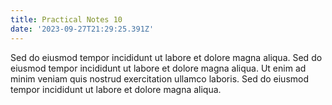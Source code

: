 ```yaml
---
title: Practical Notes 10
date: '2023-09-27T21:29:25.391Z'
---
```


Sed do eiusmod tempor incididunt ut labore et dolore magna aliqua.
Sed do eiusmod tempor incididunt ut labore et dolore magna aliqua.
Ut enim ad minim veniam quis nostrud exercitation ullamco laboris.
Sed do eiusmod tempor incididunt ut labore et dolore magna aliqua.
